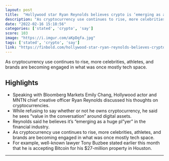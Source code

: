 ```yaml
---
layout: post
title:  "Hollywood star Ryan Reynolds believes crypto is ‘emerging as a huge player’"
description: "As cryptocurrency use continues to rise, more celebrities, athletes, and brands are becoming engaged in what was once mostly tech space."
date: "2022-02-16 15:18:56"
categories: ['stated', 'crypto', 'say']
score: 103
image: "https://i.imgur.com/aKpDqfa.jpg"
tags: ['stated', 'crypto', 'say']
link: "https://finbold.com/hollywood-star-ryan-reynolds-believes-crypto-is-emerging-as-a-huge-player/?fbclid=IwAR3-Px_xck1RHVDEGeyWgiBtRDmGCMC43o11iq93O5CwxRsDt6i52M2qDwM"
---
```


As cryptocurrency use continues to rise, more celebrities, athletes, and brands are becoming engaged in what was once mostly tech space.

## Highlights

- Speaking with Bloomberg Markets Emily Chang, Hollywood actor and MNTN chief creative officer Ryan Reynolds discussed his thoughts on cryptocurrencies.
- While refusing to say whether or not he owns cryptocurrency, he said he sees “value in the conversation” around digital assets.
- Reynolds said he believes it’s “emerging as a huge pl”yer” in the financial industry.
- As cryptocurrency use continues to rise, more celebrities, athletes, and brands are becoming engaged in what was once mostly tech space.
- For example, well-known lawyer Tony Buzbee stated earlier this month that he is accepting Bitcoin for his $27-million property in Houston.

---
